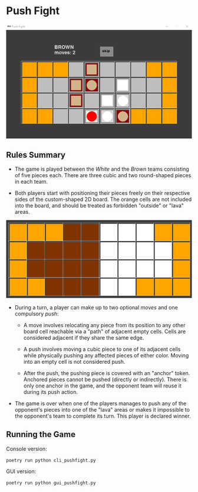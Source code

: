 # Push Fight

![push-fight](screenshot.png)

## Rules Summary

- The game is played between the _White_ and the _Brown_ teams consisting of five pieces each. There are three cubic and two round-shaped pieces in each team.

- Both players start with positioning their pieces freely on their respective sides of the custom-shaped 2D board. The orange cells are not included into the board, and should be treated as forbidden "outside" or "lava" areas.

![game board](board.png)

- During a turn, a player can make up to two optional _moves_ and one compulsory _push_:

  - A move involves relocating any piece from its position to any other board cell reachable via a "path" of adjacent empty cells. Cells are considered adjacent if they share the same edge.

  - A push involves moving a cubic piece to one of its adjacent cells while physically pushing any affected pieces of either color. Moving into an empty cell is not considered push.

  - After the push, the pushing piece is covered with an "anchor" token. Anchored pieces cannot be pushed (directly or indirectly). There is only one anchor in the game, and the opponent team will reuse it during its push action.

- The game is over when one of the players manages to push any of the opponent's pieces into one of the "lava" areas or makes it impossible to the opponent's team to complete its turn. This player is declared winner.

## Running the Game

Console version:

```shell
poetry run python cli_pushfight.py
```

GUI version:

```shell
poetry run python gui_pushfight.py
```
